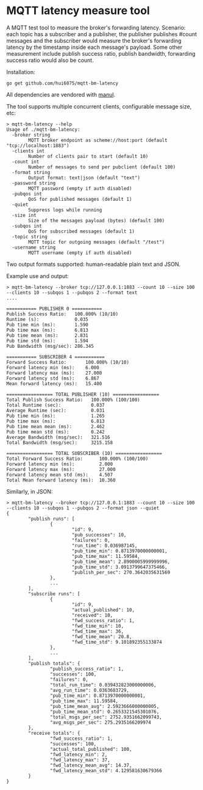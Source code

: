 MQTT latency measure tool
=========
A MQTT test tool to measure the broker's forwarding latency.
Scenario: each topic has a subscriber and a publisher, the publisher publishes #count messages and the subscriber would measure the broker's forwarding latency by the timestamp inside each message's payload.
Some other measurement include publish success ratio, publish bandwidth, forwarding success ratio would also be count.

Installation:

```
go get github.com/hui6075/mqtt-bm-latency
```

All dependencies are vendored with [manul](https://github.com/kovetskiy/manul).

The tool supports multiple concurrent clients, configurable message size, etc:
```
> mqtt-bm-latency --help
Usage of ./mqtt-bm-latency:
  -broker string
        MQTT broker endpoint as scheme://host:port (default "tcp://localhost:1883")
  -clients int
        Number of clients pair to start (default 10)
  -count int
        Number of messages to send per pubclient (default 100)
  -format string
        Output format: text|json (default "text")
  -password string
        MQTT password (empty if auth disabled)
  -pubqos int
        QoS for published messages (default 1)
  -quiet
        Suppress logs while running
  -size int
        Size of the messages payload (bytes) (default 100)
  -subqos int
        QoS for subscribed messages (default 1)
  -topic string
        MQTT topic for outgoing messages (default "/test")
  -username string
        MQTT username (empty if auth disabled)
```

Two output formats supported: human-readable plain text and JSON.

Example use and output:

```
> mqtt-bm-latency --broker tcp://127.0.0.1:1883 --count 10 --size 100 --clients 10 --subqos 1 --pubqos 2 --format text
....

=========== PUBLISHER 0 ===========
Publish Success Ratio:   100.000% (10/10)
Runtime (s):             0.035
Pub time min (ms):       1.590
Pub time max (ms):       6.813
Pub time mean (ms):      2.831
Pub time std (ms):       1.594
Pub Bandwidth (msg/sec): 286.345

=========== SUBSCRIBER 4 ===========
Forward Success Ratio:       100.000% (10/10)
Forward latency min (ms):    6.000
Forward latency max (ms):    27.000
Forward latency std (ms):    6.867
Mean forward latency (ms):   15.400

================= TOTAL PUBLISHER (10) =================
Total Publish Success Ratio:   100.000% (100/100)
Total Runtime (sec):           0.037
Average Runtime (sec):         0.031
Pub time min (ms):             1.265
Pub time max (ms):             6.813
Pub time mean mean (ms):       2.462
Pub time mean std (ms):        0.242
Average Bandwidth (msg/sec):   321.516
Total Bandwidth (msg/sec):     3215.158

================= TOTAL SUBSCRIBER (10) =================
Total Forward Success Ratio:      100.000% (100/100)
Forward latency min (ms):         2.000
Forward latency max (ms):         27.000
Forward latency mean std (ms):    4.507
Total Mean forward latency (ms):  10.360

```

Similarly, in JSON:

```
> mqtt-bm-latency --broker tcp://127.0.0.1:1883 --count 10 --size 100 --clients 10 --subqos 1 --pubqos 2 --format json --quiet
{
        "publish runs": [
                {
                        "id": 9,
                        "pub_successes": 10,
                        "failures": 0,
                        "run_time": 0.036987145,
                        "pub_time_min": 0.8713970000000001,
                        "pub_time_max": 11.59584,
                        "pub_time_mean": 2.8900005999999996,
                        "pub_time_std": 3.0913799647375466,
                        "publish_per_sec": 270.3642035631569
                },
				...
		],
		"subscribe runs": [
                {
                        "id": 9,
                        "actual_published": 10,
                        "received": 10,
                        "fwd_success_ratio": 1,
                        "fwd_time_min": 10,
                        "fwd_time_max": 36,
                        "fwd_time_mean": 20.8,
                        "fwd_time_std": 9.101892355133874
                },
				...
		],
		"publish totals": {
                "publish_success_ratio": 1,
                "successes": 100,
                "failures": 0,
                "total_run_time": 0.039432823000000006,
                "avg_run_time": 0.0363683729,
                "pub_time_min": 0.8713970000000001,
                "pub_time_max": 11.59584,
                "pub_time_mean_avg": 2.5923666000000005,
                "pub_time_mean_std": 0.2653321545301076,
                "total_msgs_per_sec": 2752.9351662099743,
                "avg_msgs_per_sec": 275.2935166209974
        },
        "receive totals": {
                "fwd_success_ratio": 1,
                "successes": 100,
                "actual_total_published": 100,
                "fwd_latency_min": 2,
                "fwd_latency_max": 37,
                "fwd_latency_mean_avg": 14.37,
                "fwd_latency_mean_std": 4.129581630679366
        }
}
```
